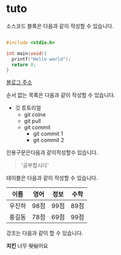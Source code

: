 # tuto

소스코드 블록은 다음과 같이 작성할 수 있습니다.

```c

#include <stdio.h>

int main(void){
  printf("Hello world");
  return 0;
}
```


[블로그 주소](http://naver.blog.com/thejinha)

순서 없는 목록은 다음과 같이 작성할 수 있습니다.
* 깃 튜토리얼
  * git colne
  * git pull
  * git commit
    * git commit 1
    * git commit 2
    
인용구문은다음과 같이작성할수 있습니다.
> '공부합시다'

테이블은 다음과 같이 작성할 수 있습니다.

이름|영어|정보|수학
---|---|---|---|
우진하|98점|99점|89점
홍길동|78점|69점|99점

강조는 다음과 같이 할 수 있습니다.

**치킨** 너무 ~~맛있~~어요
